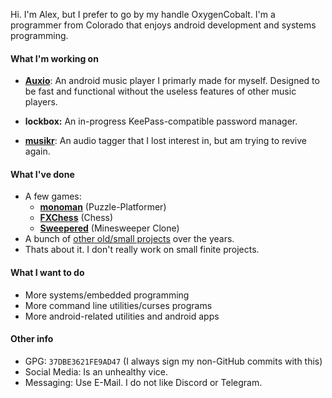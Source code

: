 Hi. I'm Alex, but I prefer to go by my handle OxygenCobalt. I'm a programmer from Colorado that enjoys android development and systems programming.

#### What I'm working on

- [**Auxio**](https://github.com/OxygenCobalt/Auxio): An android music player I primarly made for myself. Designed to be
fast and functional without the useless features of other music players.

- **lockbox:** An in-progress KeePass-compatible password manager.

- [**musikr**](https://github.com/OxygenCobalt/musikr): An audio tagger that I lost interest in, but am trying to revive again.

#### What I've done

- A few games:
  - [**monoman**](https://github.com/OxygenCobalt/monoman) (Puzzle-Platformer)
  - [**FXChess**](https://github.com/OxygenCobalt/FXChess) (Chess)
  - [**Sweepered**](https://github.com/OxygenCobalt/Sweepered) (Minesweeper Clone)
- A bunch of [other old/small projects](https://github.com/OxygenCobalt/Project-Archive) over the years.
- Thats about it. I don't really work on small finite projects.

#### What I want to do

- More systems/embedded programming
- More command line utilities/curses programs
- More android-related utilities and android apps

#### Other info

- GPG: `37DBE3621FE9AD47` (I always sign my non-GitHub commits with this)
- Social Media: Is an unhealthy vice.
- Messaging: Use E-Mail. I do not like Discord or Telegram.   
